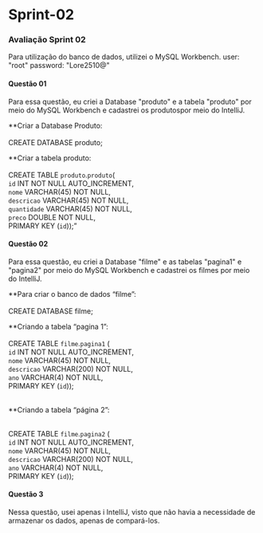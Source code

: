 <h1>Sprint-02</h1>

<h3> Avaliação Sprint 02 </h3>

<p>
Para utilização do banco de dados, utilizei o MySQL Workbench.
user: "root"
password: "Lore2510@"
</p>

<h4> Questão 01 </h4>
<p>
Para essa questão, eu criei a Database "produto" e a tabela "produto" por meio do MySQL Workbench
e cadastrei os produtospor meio do IntelliJ. <br>
  
**Criar a Database Produto:<br><br>
CREATE DATABASE produto;<br>

**Criar a tabela produto:<br><br>
CREATE TABLE `produto`.`produto`(<br>
`id` INT NOT NULL AUTO_INCREMENT,<br>
`nome` VARCHAR(45) NOT NULL,<br>
`descricao` VARCHAR(45) NOT NULL,<br>
`quantidade` VARCHAR(45) NOT NULL,<br>
`preco` DOUBLE NOT NULL,<br>
PRIMARY KEY (`id`));”<br>
</p>

<h4> Questão 02 </h4>
<p>
Para essa questão, eu criei a Database "filme" e as tabelas "pagina1" e "pagina2" por meio do MySQL Workbench
e cadastrei os filmes por meio do IntelliJ. <br>
  
**Para criar o banco de dados “filme”: <br><br>
CREATE DATABASE filme;<br>
  
**Criando a tabela “pagina 1”:<br><br>
CREATE TABLE `filme`.`pagina1` (<br>
`id` INT NOT NULL AUTO_INCREMENT,<br>
`nome` VARCHAR(45) NOT NULL,<br>
`descricao` VARCHAR(200) NOT NULL,<br>
`ano` VARCHAR(4) NOT NULL,<br>
PRIMARY KEY (`id`));<br><br>
  
**Criando a tabela “página 2”:<br><br>
  
CREATE TABLE `filme`.`pagina2` (<br>
`id` INT NOT NULL AUTO_INCREMENT,<br>
`nome` VARCHAR(45) NOT NULL,<br>
`descricao` VARCHAR(200) NOT NULL,<br>
`ano` VARCHAR(4) NOT NULL,<br>
PRIMARY KEY (`id`));<br>
  </p>

<h4>Questão 3</h4>
<p>Nessa questão, usei apenas i IntelliJ, visto que não havia a necessidade de armazenar os dados, apenas de compará-los.</p>



